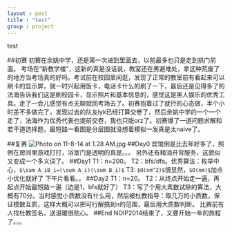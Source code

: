 ```yaml
---
layout : post
title : "test"
group : project
---
```

test

##初赛
初赛在余姚中学，还是第一次进到里面去，以前最多也只是走到拱门前面。 考场在“新教学楼”，这新的真是没话说，教室还在男避难处，拿这种荒废了的地方当考场真的好吗。考试前在校园里闲逛，发现了正常的教室前有看起来可以刷卡的显示屏，就一时兴起用饭卡，电话卡什么的刷了一下，最后还是见得多了的法海告诉我们这是刷校园卡，显示照片和基本信息的，感觉这是黑人娱乐的优秀工具。走了一会儿感觉有点无聊就回考场去了。初赛抱着过了就行的心态做，半个小时差不多做完了，发现过去的队友lyk已经打算交卷了，然后余姚中学的一个一个走了，法海作为优秀代表也提前交卷，我也只能orz了。初赛爆了一道问题求解和若干道选择题，最短路一看图是分层图就没想着模拟一发真是太naive了。

##复赛
![Photo on 11-8-14 at 1.28 AM.jpg](http://user-image.logdown.io/user/10704/blog/10327/post/241410/WkAuFpfsTraQT7LBl17c_Photo%20on%2011-8-14%20at%201.28%20AM.jpg)
##Day0
宾馆倒是比去年好多了，照例在房间里游戏打打，浴室门是透明的真是。。。
另外还有精油开背服务，这貌似又变成一个多义词了。
##Day1
T1：n=200。
T2：bfs/dfs。优秀算法：枚举中心，`$\sum A_iB_i=(\sum A_i)(\sum B_i)$`
T3: `$O(nm^2)$`很显然，`$O(nm)$`加点小优化就好了
下午片看看。。
##Day2
T1：n=20。
T2：从终点开始走一遍，再起点开始最短路一遍（边是1，bfs就好了）
T3：写了个用大素数试除的算法，大概有70分。当时感觉小质数没有什么用，然后被杜教指导：取几万的小质数，保证模数互质，这样大概可以把可行解搞到n的范围，最后用大质数判断。
比赛前有人找杜教签名，送温暖很贴心。
##End
NOIP2014结束了，又要开始一年的旅程了。。。
